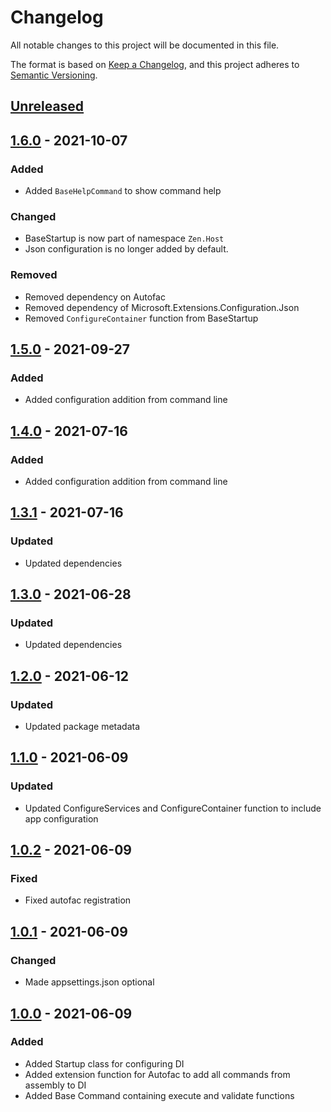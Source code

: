 # Changelog

All notable changes to this project will be documented in this file.

The format is based on [Keep a Changelog](https://keepachangelog.com/en/1.0.0/),
and this project adheres to [Semantic Versioning](https://semver.org/spec/v2.0.0.html).

## [Unreleased]

## [1.6.0] - 2021-10-07

### Added

- Added `BaseHelpCommand` to show command help

### Changed

- BaseStartup is now part of namespace `Zen.Host`
- Json configuration is no longer added by default.

### Removed

- Removed dependency on Autofac
- Removed dependency of Microsoft.Extensions.Configuration.Json
- Removed `ConfigureContainer` function from BaseStartup

## [1.5.0] - 2021-09-27

### Added 

- Added configuration addition from command line

## [1.4.0] - 2021-07-16

### Added 

- Added configuration addition from command line

## [1.3.1] - 2021-07-16

### Updated

- Updated dependencies

## [1.3.0] - 2021-06-28

### Updated

- Updated dependencies

## [1.2.0] - 2021-06-12

### Updated

- Updated package metadata

## [1.1.0] - 2021-06-09

### Updated

- Updated ConfigureServices and ConfigureContainer function to include app configuration

## [1.0.2] - 2021-06-09

### Fixed

- Fixed autofac registration

## [1.0.1] - 2021-06-09

### Changed

- Made appsettings.json optional

## [1.0.0] - 2021-06-09

### Added

- Added Startup class for configuring DI
- Added extension function for Autofac to add all commands from assembly to DI
- Added Base Command containing execute and validate functions 

[Unreleased]: https://github.com/WajahatAliAbid/zen-clifx-extensions/compare/1.6.0...HEAD
[1.6.0]: https://github.com/WajahatAliAbid/zen-clifx-extensions/compare/1.5.0...1.6.0
[1.5.0]: https://github.com/WajahatAliAbid/zen-clifx-extensions/compare/1.4.0...1.5.0
[1.4.0]: https://github.com/WajahatAliAbid/zen-clifx-extensions/compare/1.3.1...1.4.0
[1.3.1]: https://github.com/WajahatAliAbid/zen-clifx-extensions/compare/1.3.0...1.3.1
[1.3.0]: https://github.com/WajahatAliAbid/zen-clifx-extensions/compare/1.2.0...1.3.0
[1.2.0]: https://github.com/WajahatAliAbid/zen-clifx-extensions/compare/1.1.0...1.2.0
[1.1.0]: https://github.com/WajahatAliAbid/zen-clifx-extensions/compare/1.0.2...1.1.0
[1.0.2]: https://github.com/WajahatAliAbid/zen-clifx-extensions/compare/1.0.1...1.0.2
[1.0.1]: https://github.com/WajahatAliAbid/zen-clifx-extensions/compare/1.0.0...1.0.1
[1.0.0]: https://github.com/WajahatAliAbid/zen-clifx-extensions/releases/tag/1.0.0